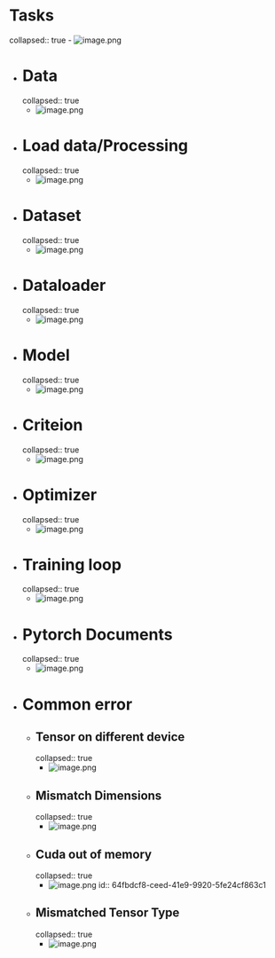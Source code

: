 # Tasks
collapsed:: true
	- ![image.png](../assets/image_1694226519039_0.png)
- # Data
  collapsed:: true
	- ![image.png](../assets/image_1694226537067_0.png)
- # Load data/Processing
  collapsed:: true
	- ![image.png](../assets/image_1694226561786_0.png)
- # Dataset
  collapsed:: true
	- ![image.png](../assets/image_1694227063117_0.png)
- # Dataloader
  collapsed:: true
	- ![image.png](../assets/image_1694227086282_0.png)
- # Model
  collapsed:: true
	- ![image.png](../assets/image_1694226773787_0.png)
- # Criteion
  collapsed:: true
	- ![image.png](../assets/image_1694226811057_0.png)
- # Optimizer
  collapsed:: true
	- ![image.png](../assets/image_1694226846638_0.png)
- # Training loop
  collapsed:: true
	- ![image.png](../assets/image_1694226891374_0.png)
- # Pytorch Documents
  collapsed:: true
	- ![image.png](../assets/image_1694227022647_0.png)
- # Common error
	- ## Tensor on different device
	  collapsed:: true
		- ![image.png](../assets/image_1694227959870_0.png)
	- ## Mismatch Dimensions
	  collapsed:: true
		- ![image.png](../assets/image_1694227981743_0.png)
	- ## Cuda out of memory
	  collapsed:: true
		- ![image.png](../assets/image_1694227738453_0.png)
		  id:: 64fbdcf8-ceed-41e9-9920-5fe24cf863c1
	- ## Mismatched Tensor Type
	  collapsed:: true
		- ![image.png](../assets/image_1694227863624_0.png)